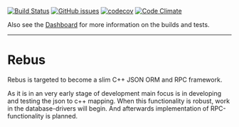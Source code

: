[![Build Status](https://travis-ci.org/jkrenzer/Rebus.svg?branch=master)](https://travis-ci.org/jkrenzer/Rebus) [![GitHub issues](https://img.shields.io/github/issues/jkrenzer/Rebus.svg)]() [![codecov](https://codecov.io/gh/jkrenzer/Rebus/branch/master/graph/badge.svg)](https://codecov.io/gh/jkrenzer/Rebus) 
[![Code Climate](https://img.shields.io/codeclimate/github/jkrenzer/Rebus.svg)](https://codeclimate.com/github/jkrenzer/Rebus)

Also see the [Dashboard](http://my.cdash.org/index.php?project=Rebus) for more information on the builds and tests.

---

# Rebus

Rebus is targeted to become a slim C++ JSON ORM and RPC framework.

As it is in an very early stage of development main focus is in developing and testing the json to c++ mapping. When this functionality is robust, work in the database-drivers will begin. And afterwards implementation of RPC-functionality is planned.
